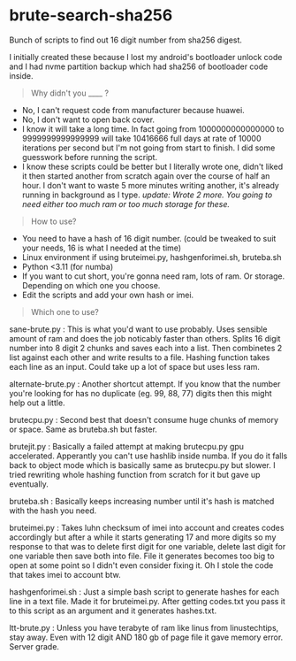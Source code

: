 # brute-search-sha256
Bunch of scripts to find out 16 digit number from sha256 digest.

I initially created these because I lost my android's bootloader unlock code and I had nvme partition backup which had sha256 of bootloader code inside.

> Why didn't you ____ ?

- No, I can't request code from manufacturer because huawei.
- No, I don't want to open back cover.
- I know it will take a long time. In fact going from 1000000000000000 to 9999999999999999 will take 10416666 full days at rate of 10000 iterations per second but I'm not going from start to finish. I did some guesswork before running the script.
- I know these scripts could be better but I literally wrote one, didn't liked it then started another from scratch again over the course of half an hour. I don't want to waste 5 more minutes writing another, it's already running in background as I type. *update: Wrote 2 more. You going to need either too much ram or too much storage for these.*

> How to use?

- You need to have a hash of 16 digit number. (could be tweaked to suit your needs, 16 is what I needed at the time)
- Linux environment if using bruteimei.py, hashgenforimei.sh, bruteba.sh
- Python <3.11 (for numba)
- If you want to cut short, you're gonna need ram, lots of ram. Or storage. Depending on which one you choose.
- Edit the scripts and add your own hash or imei.

> Which one to use?

sane-brute.py : This is what you'd want to use probably. Uses sensible amount of ram and does the job noticably faster than others. Splits 16 digit number into 8 digit 2 chunks and saves each into a list. Then combinetes 2 list against each other and write results to a file. Hashing function takes each line as an input. Could take up a lot of space but uses less ram.

alternate-brute.py : Another shortcut attempt. If you know that the number you're looking for has no duplicate (eg. 99, 88, 77) digits then this might help out a little.

brutecpu.py : Second best that doesn't consume huge chunks of memory or space. Same as bruteba.sh but faster.

brutejit.py : Basically a failed attempt at making brutecpu.py gpu accelerated. Apperantly you can't use hashlib inside numba. If you do it falls back to object mode which is basically same as brutecpu.py but slower. I tried rewriting whole hashing function from scratch for it but gave up eventually.

bruteba.sh : Basically keeps increasing number until it's hash is matched with the hash you need.

bruteimei.py : Takes luhn checksum of imei into account and creates codes accordingly but after a while it starts generating 17 and more digits so my response 
to that was to delete first digit for one variable, delete last digit for one variable then save both into file. File it generates becomes too big to open at 
some point so I didn't even consider fixing it. Oh I stole the code that takes imei to account btw.

hashgenforimei.sh : Just a simple bash script to generate hashes for each line in a text file. Made it for bruteimei.py. After getting codes.txt you pass it to this script as an argument and it generates hashes.txt.

ltt-brute.py : Unless you have terabyte of ram like linus from linustechtips, stay away. Even with 12 digit AND 180 gb of page file it gave memory error. Server grade.
